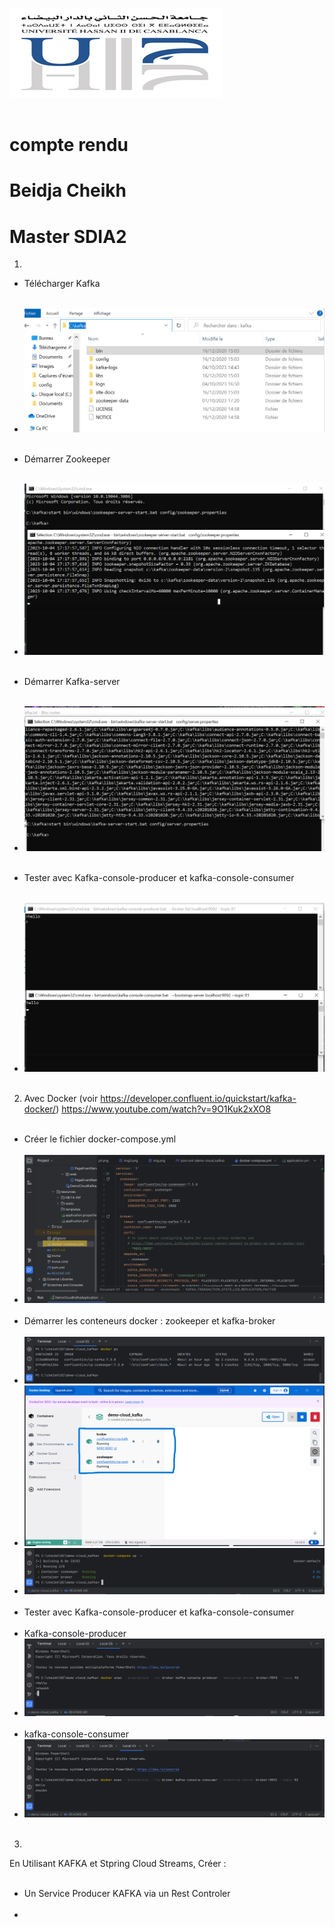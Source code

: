 <img src="captures/img.png"><br><br>
<h2></h2>
<h1>compte rendu</h1>
<h1>Beidja Cheikh</h1>
<h1>Master SDIA2</h1>

1.
- Télécharger Kafka<br><br>
- <img src="captures/img2.png"><br><br>

- Démarrer Zookeeper <br><br>
- <img src="captures/img3.png"><br><br>

- Démarrer Kafka-server<br><br>
- <img src="captures/img4.png"><br><br>

- Tester avec Kafka-console-producer et kafka-console-consumer <br><br>
- <img src="captures/img5.png"><br><br>

2. Avec Docker (voir https://developer.confluent.io/quickstart/kafka-docker/)
   https://www.youtube.com/watch?v=9O1Kuk2xXO8 <br><br>
- Créer le fichier docker-compose.yml<br><br>
- <img src="captures/img6.png"><br><br>
- Démarrer les conteneurs docker : zookeeper et kafka-broker<br><br>
-  <img src="captures/img7.png">
- <img src="captures/img8.png">
- <img src="captures/img9.png"><br><br>
- Tester avec Kafka-console-producer et kafka-console-consumer<br><br>
- Kafka-console-producer
- <img src="captures/img10.png"><br><br>
- kafka-console-consumer
- <img src="captures/img11.png"><br><br>
3.
En Utilisant KAFKA et Stpring Cloud Streams, Créer :<br><br>
- Un Service Producer KAFKA via un Rest Controler <br><br>
- 